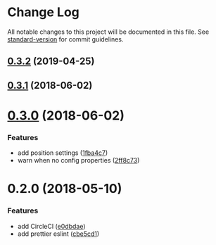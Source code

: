 # Change Log

All notable changes to this project will be documented in this file. See [standard-version](https://github.com/conventional-changelog/standard-version) for commit guidelines.

<a name="0.3.2"></a>
## [0.3.2](https://github.com/romainwn/hyper-window-size/compare/v0.3.1...v0.3.2) (2019-04-25)



<a name="0.3.1"></a>
## [0.3.1](https://github.com/romainwn/hyper-window-size/compare/v0.3.0...v0.3.1) (2018-06-02)



<a name="0.3.0"></a>
# [0.3.0](https://github.com/romainwn/hyper-window-size/compare/v0.2.0...v0.3.0) (2018-06-02)


### Features

* add position settings ([1fba4c7](https://github.com/romainwn/hyper-window-size/commit/1fba4c7))
* warn when no config properties ([2ff8c73](https://github.com/romainwn/hyper-window-size/commit/2ff8c73))



<a name="0.2.0"></a>
# 0.2.0 (2018-05-10)


### Features

* add CircleCI ([e0dbdae](https://github.com/romainwn/hyper-window-size/commit/e0dbdae))
* add prettier eslint ([cbe5cd1](https://github.com/romainwn/hyper-window-size/commit/cbe5cd1))
